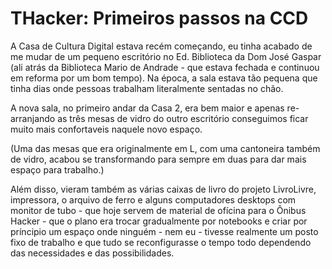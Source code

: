 # THacker: Primeiros passos na CCD

A Casa de Cultura Digital estava recém começando, eu tinha acabado de me mudar de um pequeno escritório no Ed. Biblioteca da Dom José Gaspar (ali atrás da Biblioteca Mario de Andrade - que estava fechada e continuou em reforma por um bom tempo). Na época, a sala estava tão pequena que tinha dias onde pessoas trabalham literalmente sentadas no chão.

A nova sala, no primeiro andar da Casa 2, era bem maior e apenas re-arranjando as três mesas de vidro do outro escritório conseguimos ficar muito mais confortaveis naquele novo espaço.

(Uma das mesas que era originalmente em L, com uma cantoneira também de vidro, acabou se transformando para sempre em duas para dar mais espaço para trabalho.)

Além disso, vieram também as várias caixas de livro do projeto LivroLivre, impressora, o arquivo de ferro e alguns computadores desktops com monitor de tubo - que hoje servem de material de ofícina para o Ônibus Hacker - que o plano era trocar gradualmente por notebooks e criar por príncipio um espaço onde ninguém - nem eu - tivesse realmente um posto fixo de trabalho e que tudo se reconfigurasse o tempo todo dependendo das necessidades e das possibilidades.

